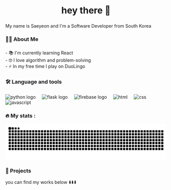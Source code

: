 <div align="center">
</div>

###

<h1 align="center">hey there 👋</h1>

###

<p align="left">My name is Saeyeon and I'm a Software Developer from South Korea <br>

###

<h3 align="left">👩‍💻  About Me</h3>

###

<p align="left">- 📚 I'm currently learning React <br>- 🤓 I love algorithm and problem-solving <br>- ⚡ In my free time I play on DuoLingo</p>

###

<h3 align="left">🛠 Language and tools</h3>

###

<div align="left">
  <img src="https://cdn.jsdelivr.net/gh/devicons/devicon/icons/python/python-original.svg" height="40" alt="python logo"  />
  <img width="12" />
  <img src="https://skillicons.dev/icons?i=flask" height="40" alt="flask logo"  />
  <img width="12" />
  <img src="https://skillicons.dev/icons?i=firebase" height="40" alt="firebase logo"  />
  <img width="12" />
  <img src="https://skillicons.dev/icons?i=html" height="40" alt="html"  />
  <img width="12" />
  <img src="https://skillicons.dev/icons?i=css" height="40" alt="css"  />
  <img width="12" />
  <img src="https://skillicons.dev/icons?i=javascript" height="40" alt="javascript"  />
</div>

###

 <h3 align="left">🔥   My stats :</h3>

 <img src="https://raw.githubusercontent.com/Seannnn55/Seannnn55/output/snake.svg" alt="Snake animation" />

###

<h3 align="left">👷 Projects </h3>

<p align="left"> you can find my works below ⬇️⬇️⬇️ </p>
